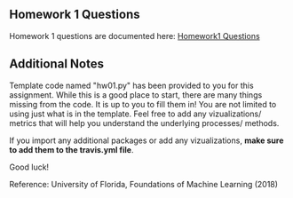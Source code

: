 
## Homework 1 Questions

Homework 1 questions are documented here: [Homework1 Questions](hw01_questions.pdf)

## Additional Notes

Template code named "hw01.py" has been provided to you for this assignment.  While this is a good place to start, there are many things missing from the code.  It is up to you to fill them in!  You are not limited to using just what is in the template.  Feel free to add any vizualizations/ metrics that will help you understand the underlying processes/ methods.

If you import any additional packages or add any vizualizations, **make sure to add them to the travis.yml file**.

Good luck! 


Reference: University of Florida, Foundations of Machine Learning (2018)
